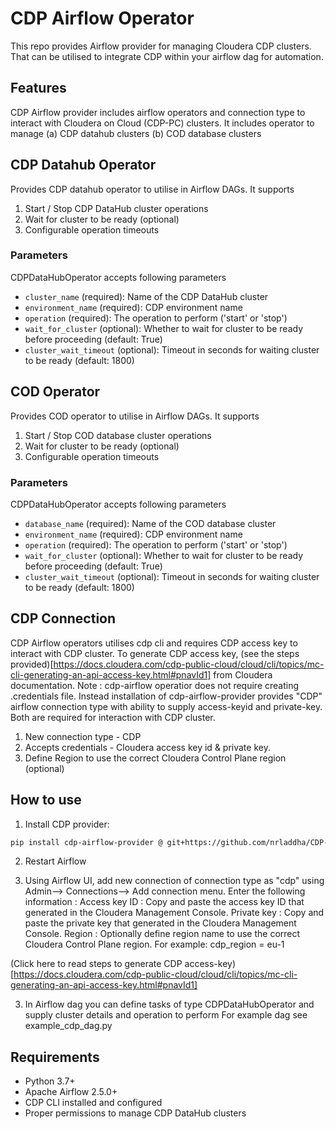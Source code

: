 # CDP Airflow Operator

This repo provides Airflow provider for managing Cloudera CDP clusters. That can be utilised to integrate CDP within your airflow dag for automation.

## Features

CDP Airflow provider includes airflow operators and connection type to interact with Cloudera on Cloud (CDP-PC) clusters. 
It includes operator to manage 
(a) CDP datahub clusters
(b) COD database clusters 

## CDP Datahub Operator
Provides CDP datahub operator to utilise in Airflow DAGs.  It supports   
1. Start / Stop CDP DataHub cluster operations
2. Wait for cluster to be ready (optional)
3. Configurable operation timeouts

### Parameters
CDPDataHubOperator accepts following parameters

- `cluster_name` (required): Name of the CDP DataHub cluster
- `environment_name` (required): CDP environment name
- `operation` (required): The operation to perform ('start' or 'stop')
- `wait_for_cluster` (optional): Whether to wait for cluster to be ready before proceeding (default: True)
- `cluster_wait_timeout` (optional): Timeout in seconds for waiting cluster to be ready (default: 1800)


## COD Operator
Provides COD operator to utilise in Airflow DAGs.  It supports   
1. Start / Stop COD database cluster operations
2. Wait for cluster to be ready (optional)
3. Configurable operation timeouts

### Parameters
CDPDataHubOperator accepts following parameters

- `database_name` (required): Name of the COD database cluster
- `environment_name` (required): CDP environment name
- `operation` (required): The operation to perform ('start' or 'stop')
- `wait_for_cluster` (optional): Whether to wait for cluster to be ready before proceeding (default: True)
- `cluster_wait_timeout` (optional): Timeout in seconds for waiting cluster to be ready (default: 1800)



## CDP Connection
CDP Airflow operators utilises cdp cli and requires CDP access key to interact with CDP cluster.  To generate CDP access key, (see the steps provided)[https://docs.cloudera.com/cdp-public-cloud/cloud/cli/topics/mc-cli-generating-an-api-access-key.html#pnavId1] from Cloudera documentation. 
Note : cdp-airflow operatior does not require creating .credentials file. Instead installation of cdp-airflow-provider provides "CDP" airflow connection type with ability to supply access-keyid and private-key.  Both are required for interaction with CDP cluster. 
1. New connection type - CDP
2. Accepts credentials - Cloudera access key id & private key. 
3. Define Region to use the correct Cloudera Control Plane region (optional)



## How to use 

1. Install CDP provider:
```bash
pip install cdp-airflow-provider @ git+https://github.com/nrladdha/CDP-AirflowProvider
```

2. Restart Airflow

3. Using Airflow UI, add new connection of connection type as "cdp" using Admin--> Connections--> Add connection menu.
Enter the following information :
Access key ID : Copy and paste the access key ID that generated in the Cloudera Management Console. 
Private key   : Copy and paste the private key that generated in the Cloudera Management Console.
Region        : Optionally define region name to use the correct Cloudera Control Plane region. For example: cdp_region = eu-1

(Click here to read steps to generate CDP access-key)[https://docs.cloudera.com/cdp-public-cloud/cloud/cli/topics/mc-cli-generating-an-api-access-key.html#pnavId1]

3. In Airflow dag you can define tasks of type CDPDataHubOperator and supply cluster details and operation to perform
For example dag see example_cdp_dag.py



## Requirements

- Python 3.7+
- Apache Airflow 2.5.0+
- CDP CLI installed and configured
- Proper permissions to manage CDP DataHub clusters 